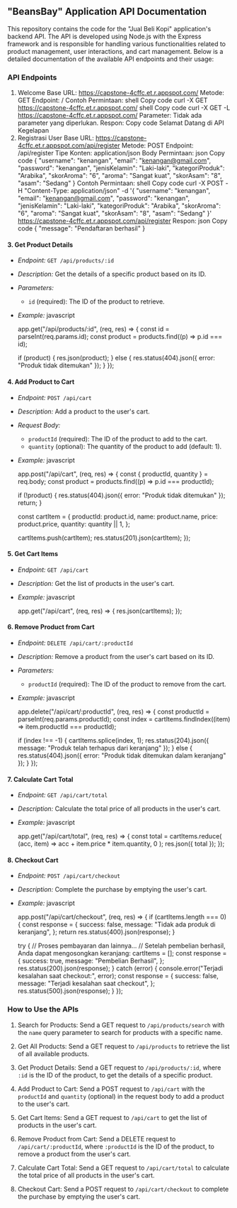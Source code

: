 ## "BeansBay" Application API Documentation

This repository contains the code for the "Jual Beli Kopi" application's backend API. The API is developed using Node.js with the Express framework and is responsible for handling various functionalities related to product management, user interactions, and cart management. Below is a detailed documentation of the available API endpoints and their usage:

### API Endpoints

1. Welcome
Base URL: https://capstone-4cffc.et.r.appspot.com/
Metode: GET
Endpoint: /
Contoh Permintaan:
shell
Copy code
curl -X GET https://capstone-4cffc.et.r.appspot.com/
shell
Copy code
curl -X GET -L https://capstone-4cffc.et.r.appspot.com/
Parameter: Tidak ada parameter yang diperlukan.
Respon:
Copy code
Selamat Datang di API Kegelapan
2. Registrasi User
Base URL: https://capstone-4cffc.et.r.appspot.com/api/register
Metode: POST
Endpoint: /api/register
Tipe Konten: application/json
Body Permintaan:
json
Copy code
{
  "username": "kenangan",
  "email": "kenangan@gmail.com",
  "password": "kenangan",
  "jenisKelamin": "Laki-laki",
  "kategoriProduk": "Arabika",
  "skorAroma": "6",
  "aroma": "Sangat kuat",
  "skorAsam": "8",
  "asam": "Sedang"
}
Contoh Permintaan:
shell
Copy code
curl -X POST -H "Content-Type: application/json" -d '{
  "username": "kenangan",
  "email": "kenangan@gmail.com",
  "password": "kenangan",
  "jenisKelamin": "Laki-laki",
  "kategoriProduk": "Arabika",
  "skorAroma": "6",
  "aroma": "Sangat kuat",
  "skorAsam": "8",
  "asam": "Sedang"
}' https://capstone-4cffc.et.r.appspot.com/api/register
Respon:
json
Copy code
{
  "message": "Pendaftaran berhasil"
}

#### 3. Get Product Details

- *Endpoint:* `GET /api/products/:id`
- *Description:* Get the details of a specific product based on its ID.
- *Parameters:*
  - `id` (required): The ID of the product to retrieve.
- *Example:*
  javascript

  app.get("/api/products/:id", (req, res) => {
  const id = parseInt(req.params.id);
  const product = products.find((p) => p.id === id);

  if (product) {
    res.json(product);
  } else {
    res.status(404).json({ error: "Produk tidak ditemukan" });
  }
});
  

#### 4. Add Product to Cart

- *Endpoint:* `POST /api/cart`
- *Description:* Add a product to the user's cart.
- *Request Body:*
  - `productId` (required): The ID of the product to add to the cart.
  - `quantity` (optional): The quantity of the product to add (default: 1).
- *Example:*
  javascript

  app.post("/api/cart", (req, res) => {
  const { productId, quantity } = req.body;
  const product = products.find((p) => p.id === productId);

  if (!product) {
    res.status(404).json({ error: "Produk tidak ditemukan" });
    return;
  }

  const cartItem = {
    productId: product.id,
    name: product.name,
    price: product.price,
    quantity: quantity || 1,
  };

  cartItems.push(cartItem);
  res.status(201).json(cartItem);
});
  

#### 5. Get Cart Items

- *Endpoint:* `GET /api/cart`
- *Description:* Get the list of products in the user's cart.
- *Example:*
  javascript

  app.get("/api/cart", (req, res) => {
  res.json(cartItems);
});
  

#### 6. Remove Product from Cart

- *Endpoint:* `DELETE /api/cart/:productId`
- *Description:* Remove a product from the user's cart based on its ID.
- *Parameters:*
  - `productId` (required): The ID of the product to remove from the cart.
- *Example:*
  javascript

  app.delete("/api/cart/:productId", (req, res) => {
  const productId = parseInt(req.params.productId);
  const index = cartItems.findIndex((item) => item.productId === productId);

  if (index !== -1) {
    cartItems.splice(index, 1);
    res.status(204).json({ message: "Produk telah terhapus dari keranjang" });
  } else {
    res.status(404).json({ error: "Produk tidak ditemukan dalam keranjang" });
  }
});
  

#### 7. Calculate Cart Total

- *Endpoint:* `GET /api/cart/total`
- *Description:* Calculate the total price of all products in the user's cart.
- *Example:*
  javascript

  app.get("/api/cart/total", (req, res) => {
  const total = cartItems.reduce(
    (acc, item) => acc + item.price * item.quantity,
    0
  );
  res.json({ total });
});
  

#### 8. Checkout Cart

- *Endpoint:* `POST /api/cart/checkout`
- *Description:* Complete the purchase by emptying the user's cart.
- *Example:*
  javascript

  app.post("/api/cart/checkout", (req, res) => {
  if (cartItems.length === 0) {
    const response = {
      success: false,
      message: "Tidak ada produk di keranjang",
    };
    return res.status(400).json(response);
  }

  try {
    // Proses pembayaran dan lainnya...
    // Setelah pembelian berhasil, Anda dapat mengosongkan keranjang:
    cartItems = [];
    const response = {
      success: true,
      message: "Pembelian Berhasil",
    };
    res.status(200).json(response);
  } catch (error) {
    console.error("Terjadi kesalahan saat checkout:", error);
    const response = {
      success: false,
      message: "Terjadi kesalahan saat checkout",
    };
    res.status(500).json(response);
  }
});
  

### How to Use the APIs

1. Search for Products: Send a GET request to `/api/products/search` with the `name` query parameter to search for products with a specific name.

2. Get All Products: Send a GET request to `/api/products` to retrieve the list of all available products.

3. Get Product Details: Send a GET request to `/api/products/:id`, where `:id` is the ID of the product, to get the details of a specific product.

4. Add Product to Cart: Send a POST request to `/api/cart` with the `productId` and `quantity` (optional) in the request body to add a product to the user's cart.

5. Get Cart Items: Send a GET request to `/api/cart` to get the list of products in the user's cart.

6. Remove Product from Cart: Send a DELETE request to `/api/cart/:productId`, where `:productId` is the ID of the product, to remove a product from the user's cart.

7. Calculate Cart Total: Send a GET request to `/api/cart/total` to calculate the total price of all products in the user's cart.

8. Checkout Cart: Send a POST request to `/api/cart/checkout` to complete the purchase by emptying the user's cart.
